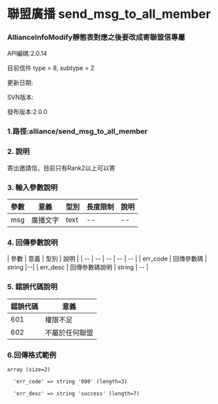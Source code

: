 # 聯盟廣播 send_msg_to_all_member




### AllianceInfoModify靜態表對應之後要改成寄聯盟信專屬



API編碼:2.0.14

目前信件 type = 8, subtype = 2



更新日期:

> 

SVN版本:

> 

發布版本:2.0.0
### 1.路徑:alliance/send_msg_to_all_member

### 2. 說明
寄出邀請信，目前只有Rank2以上可以寄
### 3. 輸入參數說明
| 參數 | 意義 | 型別 |長度限制| 說明 |
| -- | -- | -- | -- | -- |
|msg|廣播文字|text|--|--|



### 4. 回傳參數說明
| 參數 | 意義 | 型別 | 說明 |
| -- | -- | -- | -- | -- |
| err_code | 回傳參數碼 | string |--|
| err_desc | 回傳參數碼說明 | string | -- |




### 5. 錯誤代碼說明
|錯誤代碼|意義|
|--|--|
|601|權限不足|
|602|不屬於任何聯盟|

### 6.回傳格式範例

```
array (size=2)

  'err_code' => string '000' (length=3)
  
  'err_desc' => string 'success' (length=7)
  ```
